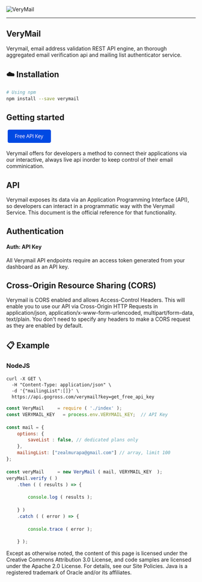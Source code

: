 ![VeryMail](https://raw.githubusercontent.com/GoGross/verymail/master/verymail.png)

---
## VeryMail

Verymail, email address validation REST API engine, an thorough aggregated email verification api and mailing list authenticator service.

## :cloud: Installation

```sh
# Using npm
npm install --save verymail

```

## Getting started

[![VeryMail](https://raw.githubusercontent.com/GoGross/fincharts/master/free-key.jpg)](https://verymail.gogross.com)

Verymail offers for developers a method to connect their applications via our interactive, always live api inorder to keep control of their email comminication.

## API

Verymail exposes its data via an Application Programming Interface (API), so developers can interact in a programmatic way with the Verymail Service. This document is the official reference for that functionality.

## Authentication

#### Auth: API Key
All Verymail API endpoints require an access token generated from your dashboard as an API key.

## Cross-Origin Resource Sharing (CORS) 

Verymail is CORS enabled and allows Access-Control Headers. This will enable you to use our API via Cross-Origin HTTP Requests in application/json, application/x-www-form-urlencoded, multipart/form-data, text/plain. You don't need to specify any headers to make a CORS request as they are enabled by default.

## :clipboard: Example

### NodeJS
```
curl -X GET \
  -H "Content-Type: application/json" \
  -d '{"mailingList":[]}' \
  https://api.gogross.com/verymail?key=get_free_api_key
```
 

```js
const VeryMail     = require ( './index' );
const VERYMAIL_KEY   = process.env.VERYMAIL_KEY;  // API Key

const mail = {
	options: {
		saveList : false, // dedicated plans only
	},
	mailingList: ["zealmurapa@gmail.com"] // array, limit 100
};

const veryMail     = new VeryMail ( mail, VERYMAIL_KEY  );
veryMail.verify ( )
	.then ( ( results ) => {
		
		console.log ( results );
		
	} )
	.catch ( ( error ) => {
		
		console.trace ( error );
		
	} );

```

Except as otherwise noted, the content of this page is licensed under the Creative Commons Attribution 3.0 License, and code samples are licensed under the Apache 2.0 License. For details, see our Site Policies. Java is a registered trademark of Oracle and/or its affiliates.





